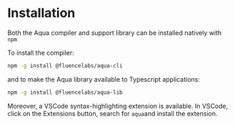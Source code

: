 # Installation

Both the Aqua compiler and support library can be installed natively with `npm`

To install the compiler:

```bash
npm -g install @fluencelabs/aqua-cli
```

and to make the Aqua library available to Typescript applications:

```bash
npm -g install @fluencelabs/aqua-lib
```

Moreover, a VSCode syntax-highlighting extension is available. In VSCode, click on the Extensions button, search for `aqua`and install the extension.











